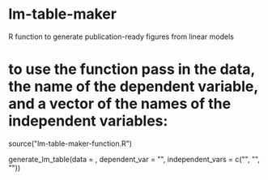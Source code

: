 # lm-table-maker
R function to generate publication-ready figures from linear models


# to use the function pass in the data, the name of the dependent variable, and a vector of the names of the independent variables:
source("lm-table-maker-function.R")

generate_lm_table(data = , dependent_var = "", independent_vars = c("", "", ""))
